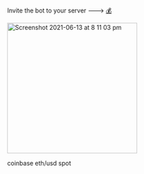 
Invite the bot to your server ---> [💰](https://discord.com/oauth2/authorize?client_id=736610809597264032&permissions=0&scope=bot)

[<img width="300" alt="Screenshot 2021-06-13 at 8 11 03 pm" src="https://user-images.githubusercontent.com/68335961/121819157-8808eb00-cc83-11eb-85c8-2636a7a5c084.png">](https://discord.com/oauth2/authorize?client_id=736610809597264032&permissions=0&scope=bot)

coinbase eth/usd spot


